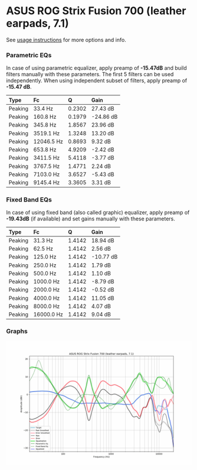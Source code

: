 # ASUS ROG Strix Fusion 700 (leather earpads, 7.1)
See [usage instructions](https://github.com/jaakkopasanen/AutoEq#usage) for more options and info.

### Parametric EQs
In case of using parametric equalizer, apply preamp of **-15.47dB** and build filters manually
with these parameters. The first 5 filters can be used independently.
When using independent subset of filters, apply preamp of **-15.47 dB**.

| Type    | Fc         |      Q | Gain      |
|:--------|:-----------|:-------|:----------|
| Peaking | 33.4 Hz    | 0.2302 | 27.43 dB  |
| Peaking | 160.8 Hz   | 0.1979 | -24.86 dB |
| Peaking | 345.8 Hz   | 1.8567 | 23.96 dB  |
| Peaking | 3519.1 Hz  | 1.3248 | 13.20 dB  |
| Peaking | 12046.5 Hz | 0.8693 | 9.32 dB   |
| Peaking | 653.8 Hz   | 4.9209 | -2.42 dB  |
| Peaking | 3411.5 Hz  | 5.4118 | -3.77 dB  |
| Peaking | 3767.5 Hz  | 1.4771 | 2.24 dB   |
| Peaking | 7103.0 Hz  | 3.6527 | -5.43 dB  |
| Peaking | 9145.4 Hz  | 3.3605 | 3.31 dB   |

### Fixed Band EQs
In case of using fixed band (also called graphic) equalizer, apply preamp of **-19.43dB**
(if available) and set gains manually with these parameters.

| Type    | Fc         |      Q | Gain      |
|:--------|:-----------|:-------|:----------|
| Peaking | 31.3 Hz    | 1.4142 | 18.94 dB  |
| Peaking | 62.5 Hz    | 1.4142 | 2.56 dB   |
| Peaking | 125.0 Hz   | 1.4142 | -10.77 dB |
| Peaking | 250.0 Hz   | 1.4142 | 1.79 dB   |
| Peaking | 500.0 Hz   | 1.4142 | 1.10 dB   |
| Peaking | 1000.0 Hz  | 1.4142 | -8.79 dB  |
| Peaking | 2000.0 Hz  | 1.4142 | -0.52 dB  |
| Peaking | 4000.0 Hz  | 1.4142 | 11.05 dB  |
| Peaking | 8000.0 Hz  | 1.4142 | 4.07 dB   |
| Peaking | 16000.0 Hz | 1.4142 | 9.04 dB   |

### Graphs
![](./ASUS%20ROG%20Strix%20Fusion%20700%20(leather%20earpads,%207.1).png)